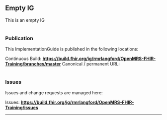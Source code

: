 Empty IG
---
This is an empty IG
<br> </br>
###
### Publication
This ImplementationGuide is published in the following locations:

Continuous Build: __https://build.fhir.org/ig/rmrlangford/OpenMRS-FHIR-Training/branches/master__
Canonical / permanent URL: 
<br> </br>

### Issues
Issues and change requests are managed here:  

Issues:  __https://build.fhir.org/ig/rmrlangford/OpenMRS-FHIR-Training/issues__  

---
